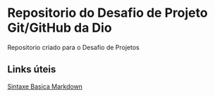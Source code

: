 # Repositorio do Desafio de Projeto Git/GitHub da Dio 
Repositorio criado para o Desafio de Projetos

## Links úteis
[Sintaxe Basica Markdown](https://www.markdownguide.org/basic-syntax/)
